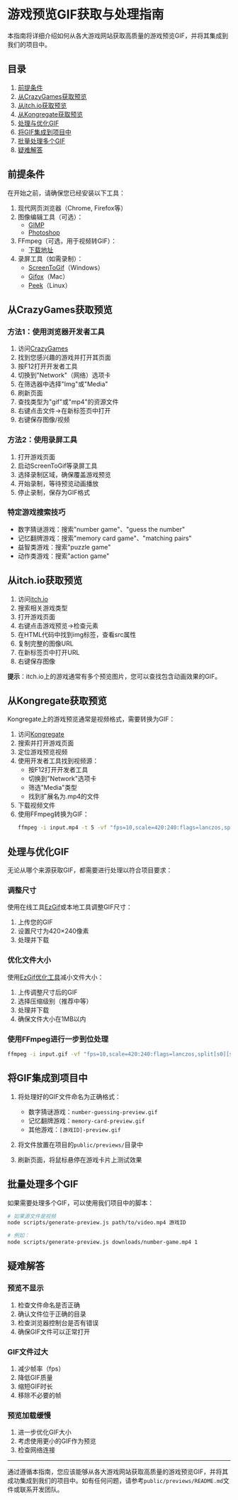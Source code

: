 # 游戏预览GIF获取与处理指南

本指南将详细介绍如何从各大游戏网站获取高质量的游戏预览GIF，并将其集成到我们的项目中。

## 目录

1. [前提条件](#前提条件)
2. [从CrazyGames获取预览](#从crazygames获取预览)
3. [从itch.io获取预览](#从itchio获取预览)
4. [从Kongregate获取预览](#从kongregate获取预览)
5. [处理与优化GIF](#处理与优化gif)
6. [将GIF集成到项目中](#将gif集成到项目中)
7. [批量处理多个GIF](#批量处理多个gif)
8. [疑难解答](#疑难解答)

## 前提条件

在开始之前，请确保您已经安装以下工具：

1. 现代网页浏览器（Chrome, Firefox等）
2. 图像编辑工具（可选）：
   - [GIMP](https://www.gimp.org/)
   - [Photoshop](https://www.adobe.com/products/photoshop.html)
3. FFmpeg（可选，用于视频转GIF）：
   - [下载地址](https://ffmpeg.org/download.html)
4. 录屏工具（如需录制）：
   - [ScreenToGif](https://www.screentogif.com/)（Windows）
   - [Gifox](https://gifox.io/)（Mac）
   - [Peek](https://github.com/phw/peek)（Linux）

## 从CrazyGames获取预览

### 方法1：使用浏览器开发者工具

1. 访问[CrazyGames](https://www.crazygames.com/)
2. 找到您感兴趣的游戏并打开其页面
3. 按F12打开开发者工具
4. 切换到"Network"（网络）选项卡
5. 在筛选器中选择"Img"或"Media"
6. 刷新页面
7. 查找类型为"gif"或"mp4"的资源文件
8. 右键点击文件→在新标签页中打开
9. 右键保存图像/视频

### 方法2：使用录屏工具

1. 打开游戏页面
2. 启动ScreenToGif等录屏工具
3. 选择录制区域，确保覆盖游戏预览
4. 开始录制，等待预览动画播放
5. 停止录制，保存为GIF格式

### 特定游戏搜索技巧

- 数字猜谜游戏：搜索"number game"、"guess the number"
- 记忆翻牌游戏：搜索"memory card game"、"matching pairs"
- 益智类游戏：搜索"puzzle game"
- 动作类游戏：搜索"action game"

## 从itch.io获取预览

1. 访问[itch.io](https://itch.io/)
2. 搜索相关游戏类型
3. 打开游戏页面
4. 右键点击游戏预览→检查元素
5. 在HTML代码中找到img标签，查看src属性
6. 复制完整的图像URL
7. 在新标签页中打开URL
8. 右键保存图像

**提示**：itch.io上的游戏通常有多个预览图片，您可以查找包含动画效果的GIF。

## 从Kongregate获取预览

Kongregate上的游戏预览通常是视频格式，需要转换为GIF：

1. 访问[Kongregate](https://www.kongregate.com/)
2. 搜索并打开游戏页面
3. 定位游戏预览视频
4. 使用开发者工具找到视频源：
   - 按F12打开开发者工具
   - 切换到"Network"选项卡
   - 筛选"Media"类型
   - 找到扩展名为.mp4的文件
5. 下载视频文件
6. 使用FFmpeg转换为GIF：
   ```bash
   ffmpeg -i input.mp4 -t 5 -vf "fps=10,scale=420:240:flags=lanczos,split[s0][s1];[s0]palettegen[p];[s1][p]paletteuse" -loop 0 output.gif
   ```

## 处理与优化GIF

无论从哪个来源获取GIF，都需要进行处理以符合项目要求：

### 调整尺寸

使用在线工具[EzGif](https://ezgif.com/resize)或本地工具调整GIF尺寸：
1. 上传您的GIF
2. 设置尺寸为420×240像素
3. 处理并下载

### 优化文件大小

使用[EzGif优化工具](https://ezgif.com/optimize)减小文件大小：
1. 上传调整尺寸后的GIF
2. 选择压缩级别（推荐中等）
3. 处理并下载
4. 确保文件大小在1MB以内

### 使用FFmpeg进行一步到位处理

```bash
ffmpeg -i input.gif -vf "fps=10,scale=420:240:flags=lanczos,split[s0][s1];[s0]palettegen[p];[s1][p]paletteuse" -loop 0 output.gif
```

## 将GIF集成到项目中

1. 将处理好的GIF文件命名为正确格式：
   - 数字猜谜游戏：`number-guessing-preview.gif`
   - 记忆翻牌游戏：`memory-card-preview.gif`
   - 其他游戏：`[游戏ID]-preview.gif`

2. 将文件放置在项目的`public/previews/`目录中

3. 刷新页面，将鼠标悬停在游戏卡片上测试效果

## 批量处理多个GIF

如果需要处理多个GIF，可以使用我们项目中的脚本：

```bash
# 如果源文件是视频
node scripts/generate-preview.js path/to/video.mp4 游戏ID

# 例如：
node scripts/generate-preview.js downloads/number-game.mp4 1
```

## 疑难解答

### 预览不显示

1. 检查文件命名是否正确
2. 确认文件位于正确的目录
3. 检查浏览器控制台是否有错误
4. 确保GIF文件可以正常打开

### GIF文件过大

1. 减少帧率（fps）
2. 降低GIF质量
3. 缩短GIF时长
4. 移除不必要的帧

### 预览加载缓慢

1. 进一步优化GIF大小
2. 考虑使用更小的GIF作为预览
3. 检查网络连接

---

通过遵循本指南，您应该能够从各大游戏网站获取高质量的游戏预览GIF，并将其成功集成到我们的项目中。如有任何问题，请参考`public/previews/README.md`文件或联系开发团队。 